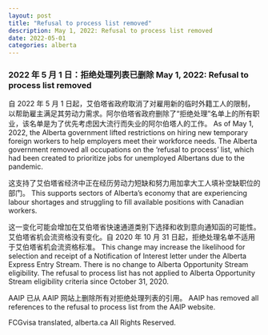 ```yaml
---
layout: post
title: "Refusal to process list removed"
description: May 1, 2022: Refusal to process list removed
date: 2022-05-01
categories: alberta
---
```


### 2022 年 5 月 1 日：拒绝处理列表已删除	May 1, 2022: Refusal to process list removed

自 2022 年 5 月 1 日起，艾伯塔省政府取消了对雇用新的临时外籍工人的限制，以帮助雇主满足其劳动力需求。阿尔伯塔省政府删除了“拒绝处理”名单上的所有职业，该名单是为了优先考虑因大流行而失业的阿尔伯塔人的工作。	As of May 1, 2022, the Alberta government lifted restrictions on hiring new temporary foreign workers to help employers meet their workforce needs. The Alberta government removed all occupations on the ‘refusal to process’ list, which had been created to prioritize jobs for unemployed Albertans due to the pandemic.

这支持了艾伯塔省经济中正在经历劳动力短缺和努力用加拿大工人填补空缺职位的部门。	This supports sectors of Alberta’s economy that are experiencing labour shortages and struggling to fill available positions with Canadian workers.

这一变化可能会增加在艾伯塔省快速通道类别下选择和收到意向通知函的可能性。艾伯塔省机会流资格没有变化。自 2020 年 10 月 31 日起，拒绝处理名单不适用于艾伯塔省机会流资格标准。	This change may increase the likelihood for selection and receipt of a Notification of Interest letter under the Alberta Express Entry Stream. There is no change to Alberta Opportunity Stream eligibility. The refusal to process list has not applied to Alberta Opportunity Stream eligibility criteria since October 31, 2020.

AAIP 已从 AAIP 网站上删除所有对拒绝处理列表的引用。	AAIP has removed all references to the refusal to process list from the AAIP website.

FCGvisa translated, alberta.ca All Rights Reserved.
